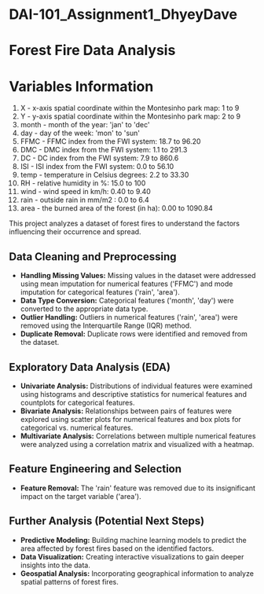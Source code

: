 # DAI-101_Assignment1_DhyeyDave
# Forest Fire Data Analysis

# Variables Information
1. X - x-axis spatial coordinate within the Montesinho park map: 1 to 9
2. Y - y-axis spatial coordinate within the Montesinho park map: 2 to 9
3. month - month of the year: 'jan' to 'dec' 
4. day - day of the week: 'mon' to 'sun'
5. FFMC - FFMC index from the FWI system: 18.7 to 96.20
6. DMC - DMC index from the FWI system: 1.1 to 291.3 
7. DC - DC index from the FWI system: 7.9 to 860.6 
8. ISI - ISI index from the FWI system: 0.0 to 56.10
9. temp - temperature in Celsius degrees: 2.2 to 33.30
10. RH - relative humidity in %: 15.0 to 100
11. wind - wind speed in km/h: 0.40 to 9.40 
12. rain - outside rain in mm/m2 : 0.0 to 6.4 
13. area - the burned area of the forest (in ha): 0.00 to 1090.84

This project analyzes a dataset of forest fires to understand the factors influencing their occurrence and spread.


## Data Cleaning and Preprocessing

- **Handling Missing Values:** Missing values in the dataset were addressed using mean imputation for numerical features ('FFMC') and mode imputation for categorical features ('rain', 'area').
- **Data Type Conversion:** Categorical features ('month', 'day') were converted to the appropriate data type.
- **Outlier Handling:** Outliers in numerical features ('rain', 'area') were removed using the Interquartile Range (IQR) method.
- **Duplicate Removal:** Duplicate rows were identified and removed from the dataset.

## Exploratory Data Analysis (EDA)

- **Univariate Analysis:** Distributions of individual features were examined using histograms and descriptive statistics for numerical features and countplots for categorical features.
- **Bivariate Analysis:** Relationships between pairs of features were explored using scatter plots for numerical features and box plots for categorical vs. numerical features.
- **Multivariate Analysis:** Correlations between multiple numerical features were analyzed using a correlation matrix and visualized with a heatmap.

## Feature Engineering and Selection

- **Feature Removal:** The 'rain' feature was removed due to its insignificant impact on the target variable ('area').

## Further Analysis (Potential Next Steps)

- **Predictive Modeling:** Building machine learning models to predict the area affected by forest fires based on the identified factors.
- **Data Visualization:** Creating interactive visualizations to gain deeper insights into the data.
- **Geospatial Analysis:** Incorporating geographical information to analyze spatial patterns of forest fires.

